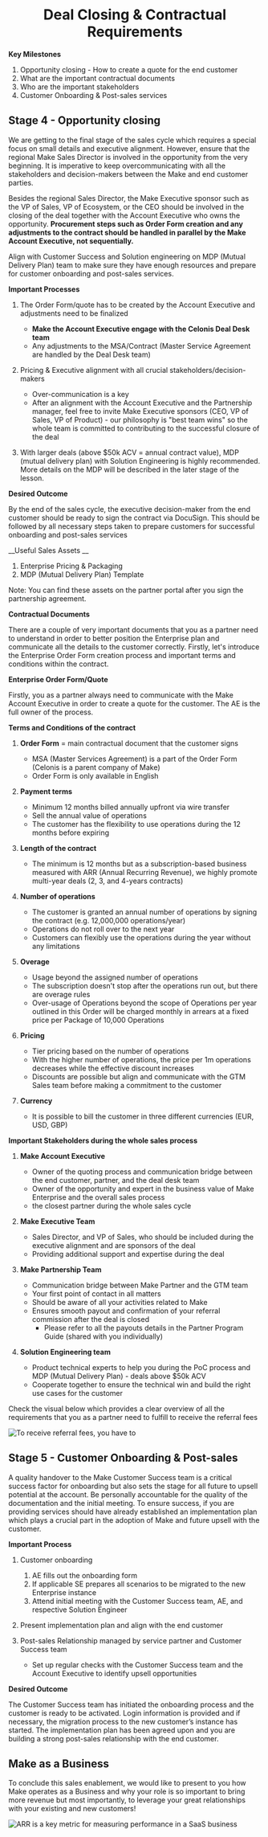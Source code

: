 <div align="center">

# Deal Closing & Contractual Requirements
</div>

__Key Milestones__

1. Opportunity closing - How to create a quote for the end customer
2. What are the important contractual documents
3. Who are the important stakeholders
4. Customer Onboarding & Post-sales services
   
## Stage 4 - Opportunity closing

We are getting to the final stage of the sales cycle which requires a special focus on small details and executive alignment. However, ensure that the regional Make Sales Director is involved in the opportunity from the very beginning. It is imperative to keep overcommunicating with all the stakeholders and decision-makers between the Make and end customer parties. 

Besides the regional Sales Director, the Make Executive sponsor such as the VP of Sales, VP of Ecosystem, or the CEO should be involved in the closing of the deal together with the Account Executive who owns the opportunity. __Procurement steps such as Order Form creation and any adjustments to the contract should be handled in parallel by the Make Account Executive, not sequentially.__

Align with Customer Success and Solution engineering on MDP (Mutual Delivery Plan) team to make sure they have enough resources and prepare for customer onboarding and post-sales services.



__Important Processes__

  1. The Order Form/quote has to be created by the Account Executive and adjustments need to be finalized
     - __Make the Account Executive engage with the Celonis Deal Desk team__
     - Any adjustments to the MSA/Contract (Master Service Agreement are handled by the Deal Desk team)
       
  2. Pricing & Executive alignment with all crucial stakeholders/decision-makers
     - Over-communication is a key
     - After an alignment with the Account Executive and the Partnership manager, feel free to invite Make Executive sponsors (CEO, VP of Sales, VP of Product) - our philosophy is "best team wins" so the whole team is committed to contributing to the successful closure of the deal

  3. With larger deals (above $50k ACV = annual contract value), MDP (mutual delivery plan) with Solution Engineering is highly recommended. More details on the MDP will be described in the later stage of the lesson.

__Desired Outcome__

By the end of the sales cycle, the executive decision-maker from the end customer should be ready to sign the contract via DocuSign. This should be followed by all necessary steps taken to prepare customers for successful onboarding and post-sales services

__Useful Sales Assets __

  1. Enterprise Pricing & Packaging
  2. MDP (Mutual Delivery Plan) Template
     
Note: You can find these assets on the partner portal after you sign the partnership agreement.

__Contractual Documents__

There are a couple of very important documents that you as a partner need to understand in order to better position the Enterprise plan and communicate all the details to the customer correctly. Firstly, let's introduce the Enterprise Order Form creation process and important terms and conditions within the contract.

__Enterprise Order Form/Quote__

Firstly, you as a partner always need to communicate with the Make Account Executive in order to create a quote for the customer. The AE is the full owner of the process. 

__Terms and Conditions of the contract__

  1. __Order Form__ = main contractual document that the customer signs
     - MSA (Master Services Agreement) is a part of the Order Form (Celonis is a parent company of Make)
     - Order Form is only available in English

  2. __Payment terms__
     - Minimum 12 months billed annually upfront via wire transfer
     - Sell the annual value of operations
     - The customer has the flexibility to use operations during the 12 months before expiring

  3. __Length of the contract__
     - The minimum is 12 months but as a subscription-based business measured with ARR (Annual Recurring Revenue), we highly promote multi-year deals (2, 3, and 4-years contracts)

  4. __Number of operations__
     - The customer is granted an annual number of operations by signing the contract (e.g. 12,000,000 operations/year)
     - Operations do not roll over to the next year
     - Customers can flexibly use the operations during the year without any limitations

  5. __Overage__
     - Usage beyond the assigned number of operations
     - The subscription doesn't stop after the operations run out, but there are overage rules
     - Over-usage of Operations beyond the scope of Operations per year outlined in this Order will be charged monthly in arrears at a fixed price per Package of 10,000 Operations
   
  6. __Pricing__
     - Tier pricing based on the number of operations
     - With the higher number of operations, the price per 1m operations decreases while the effective discount increases
     - Discounts are possible but align and communicate with the GTM Sales team before making a commitment to the customer

  7. __Currency__
     - It is possible to bill the customer in three different currencies (EUR, USD, GBP)

__Important Stakeholders during the whole sales process__


  1. __Make Account Executive__
     - Owner of the quoting process and communication bridge between the end customer, partner, and the deal desk team
     - Owner of the opportunity and expert in the business value of Make Enterprise and the overall sales process
     - the closest partner during the whole sales cycle

  2. __Make Executive Team__
     - Sales Director, and VP of Sales, who should be included during the executive alignment and are sponsors of the deal
     - Providing additional support and expertise during the deal

  3. __Make Partnership Team__
     - Communication bridge between Make Partner and the GTM team
     - Your first point of contact in all matters
     - Should be aware of all your activities related to Make
     - Ensures smooth payout and confirmation of your referral commission after the deal is closed
       - Please refer to all the payouts details in the Partner Program Guide (shared with you individually)

  4. __Solution Engineering team__
     - Product technical experts to help you during the PoC process and MDP (Mutual Delivery Plan) - deals above $50k ACV
     - Cooperate together to ensure the technical win and build the right use cases for the customer


Check the visual below which provides a clear overview of all the requirements that you as a partner need to fulfill to receive the referral fees

![To receive referral fees, you have to](/pic/to_recive_referral_fees.gif)



## Stage 5 - Customer Onboarding & Post-sales

A quality handover to the Make Customer Success team is a critical success factor for onboarding but also sets the stage for all future to upsell potential at the account. Be personally accountable for the quality of the documentation and the initial meeting. To ensure success, if you are providing services should have already established an implementation plan which plays a crucial part in the adoption of Make and future upsell with the customer.



__Important Process__

  1. Customer onboarding
     1. AE fills out the onboarding form
     2. If applicable SE prepares all scenarios to be migrated to the new Enterprise instance
     3. Attend initial meeting with the Customer Success team, AE, and respective Solution Engineer
        
  2. Present implementation plan and align with the end customer
  3. Post-sales Relationship managed by service partner and Customer Success team
     - Set up regular checks with the Customer Success team and the Account Executive to identify upsell opportunities

__Desired Outcome__

The Customer Success team has initiated the onboarding process and the customer is ready to be activated. Login information is provided and if necessary, the migration process to the new customer’s instance has started. The implementation plan has been agreed upon and you are building a strong post-sales relationship with the end customer.



## Make as a Business

To conclude this sales enablement, we would like to present to you how Make operates as a Business and why your role is so important to bring more revenue but most importantly, to leverage your great relationships with your existing and new customers!

![ARR is a key metric for measuring performance in a SaaS business](/pic/arr_is_a_key_metric_for_measuring_performance.gif)
